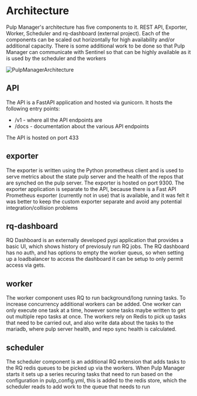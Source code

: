 # Architecture

Pulp Manager's architecture has five components to it. REST API, Exporter, Worker, Scheduler and rq-dashboard (external project). Each of the components can be scaled out horizontally for high availability and/or additional capacity. There is some additional work to be done so that Pulp Manager can communicate with Sentinel so that can be highly available as it is used by the scheduler and the workers

![PulpManagerArchitecture](PulpManagerArchitecture.png)

## API

The API is a FastAPI application and hosted via gunicorn. It hosts the following entry points:
- /v1 - where all the API endpoints are
- /docs - documentation about the various API endpoints

The API is hosted on port 433

## exporter

The exporter is written using the Python prometheus client and is used to serve metrics about the state pulp server and the health of the repos that are synched on the pulp server. The exporter is hosted on port 9300. The exporter application is separate to the API, because there is a Fast API Prometheus exporter (currently not in use) that is available, and it was felt it was better to keep the custom exporter separate and avoid any potential integration/collision problems

## rq-dashboard

RQ Dashboard is an externally developed pypi application that provides a basic UI, which shows history of previosuly run RQ jobs. The RQ dashboard has no auth, and has options to empty the worker queus, so when setting up a loadbalancer to access the dashboard it can be setup to only permit access via gets.

## worker

The worker component uses RQ to run background/long running tasks. To increase concurrency additional workers can be added. One worker can only execute one task at a time, however some tasks maybe written to get out multiple repo tasks at once. The workers rely on Redis to pick up tasks that need to be carried out, and also write data about the tasks to the mariadb, where pulp server health, and repo sync health is calculated.

## scheduler

The scheduler component is an additional RQ extension that adds tasks to the RQ redis queues to be picked up via the workers. When Pulp Manager starts it sets up a series recuring tasks that need to run based on the configuration in pulp_config.yml, this is added to the redis store, which the scheduler reads to add work to the queue that needs to run
